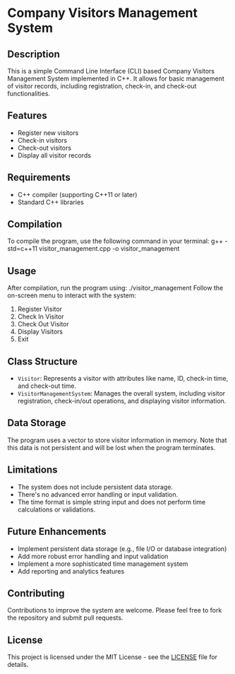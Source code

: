 # Company Visitors Management System

## Description
This is a simple Command Line Interface (CLI) based Company Visitors Management System implemented in C++. It allows for basic management of visitor records, including registration, check-in, and check-out functionalities.

## Features
- Register new visitors
- Check-in visitors
- Check-out visitors
- Display all visitor records

## Requirements
- C++ compiler (supporting C++11 or later)
- Standard C++ libraries

## Compilation
To compile the program, use the following command in your terminal:
g++ -std=c++11 visitor_management.cpp -o visitor_management
## Usage
After compilation, run the program using:
./visitor_management
Follow the on-screen menu to interact with the system:

1. Register Visitor
2. Check In Visitor
3. Check Out Visitor
4. Display Visitors
5. Exit

## Class Structure
- `Visitor`: Represents a visitor with attributes like name, ID, check-in time, and check-out time.
- `VisitorManagementSystem`: Manages the overall system, including visitor registration, check-in/out operations, and displaying visitor information.

## Data Storage
The program uses a vector to store visitor information in memory. Note that this data is not persistent and will be lost when the program terminates.

## Limitations
- The system does not include persistent data storage.
- There's no advanced error handling or input validation.
- The time format is simple string input and does not perform time calculations or validations.

## Future Enhancements
- Implement persistent data storage (e.g., file I/O or database integration)
- Add more robust error handling and input validation
- Implement a more sophisticated time management system
- Add reporting and analytics features

## Contributing
Contributions to improve the system are welcome. Please feel free to fork the repository and submit pull requests.

## License
This project is licensed under the MIT License - see the [LICENSE](LICENSE) file for details.
